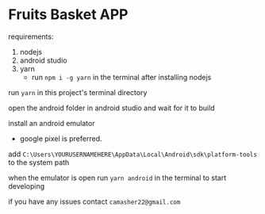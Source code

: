 # Fruits Basket APP

requirements:

1. nodejs
2. android studio
3. yarn
   - run `npm i -g yarn` in the terminal after installing nodejs

run `yarn` in this project's terminal directory

open the android folder in android studio and wait for it to build

install an android emulator

- google pixel is preferred.

add `C:\Users\YOURUSERNAMEHERE\AppData\Local\Android\sdk\platform-tools` to the system path

when the emulator is open run `yarn android` in the terminal to start developing

if you have any issues contact `camasher22@gmail.com`
